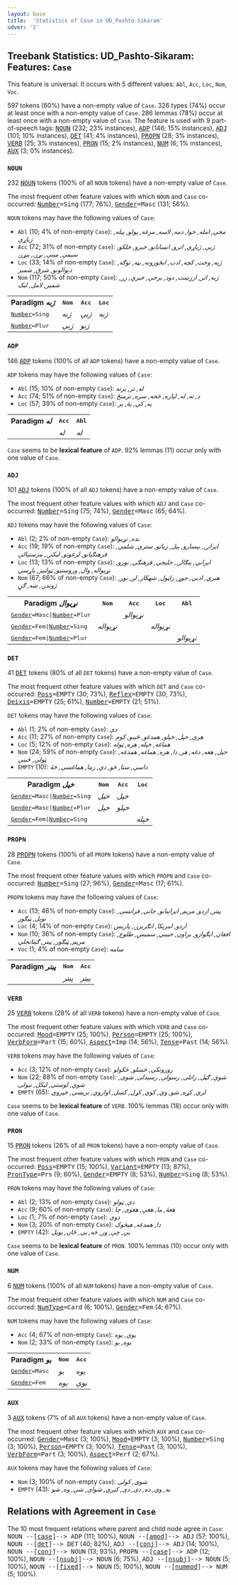 ```yaml
---
layout: base
title:  'Statistics of Case in UD_Pashto-Sikaram'
udver: '2'
---
```


## Treebank Statistics: UD_Pashto-Sikaram: Features: `Case`

This feature is universal.
It occurs with 5 different values: `Abl`, `Acc`, `Loc`, `Nom`, `Voc`.

597 tokens (60%) have a non-empty value of `Case`.
326 types (74%) occur at least once with a non-empty value of `Case`.
286 lemmas (78%) occur at least once with a non-empty value of `Case`.
The feature is used with 9 part-of-speech tags: <tt><a href="ps_sikaram-pos-NOUN.html">NOUN</a></tt> (232; 23% instances), <tt><a href="ps_sikaram-pos-ADP.html">ADP</a></tt> (146; 15% instances), <tt><a href="ps_sikaram-pos-ADJ.html">ADJ</a></tt> (101; 10% instances), <tt><a href="ps_sikaram-pos-DET.html">DET</a></tt> (41; 4% instances), <tt><a href="ps_sikaram-pos-PROPN.html">PROPN</a></tt> (28; 3% instances), <tt><a href="ps_sikaram-pos-VERB.html">VERB</a></tt> (25; 3% instances), <tt><a href="ps_sikaram-pos-PRON.html">PRON</a></tt> (15; 2% instances), <tt><a href="ps_sikaram-pos-NUM.html">NUM</a></tt> (6; 1% instances), <tt><a href="ps_sikaram-pos-AUX.html">AUX</a></tt> (3; 0% instances).

### `NOUN`

232 <tt><a href="ps_sikaram-pos-NOUN.html">NOUN</a></tt> tokens (100% of all `NOUN` tokens) have a non-empty value of `Case`.

The most frequent other feature values with which `NOUN` and `Case` co-occurred: <tt><a href="ps_sikaram-feat-Number.html">Number</a></tt><tt>=Sing</tt> (177; 76%), <tt><a href="ps_sikaram-feat-Gender.html">Gender</a></tt><tt>=Masc</tt> (131; 56%).

`NOUN` tokens may have the following values of `Case`:

* `Abl` (10; 4% of non-empty `Case`): <em>مخې, امله, خوا, دمه, لاسه, مرغه, پولو, پیله, ژباړې</em>
* `Acc` (72; 31% of non-empty `Case`): <em>ژبې, ژباړې, اترو, انسانانو, خبرو, خلکو, سیمې, مینې, نړۍ, پېړۍ</em>
* `Loc` (33; 14% of non-empty `Case`): <em>ژبه, وخت, کچه, ادب, انځورونه, بڼه, توګه, دېوالونو, شرق, شمېر</em>
* `Nom` (117; 50% of non-empty `Case`): <em>ژبه, اثر, ارزښت, دود, برخې, خبرې, زر, شمېر, لامل, لیک</em>

<table>
  <tr><th>Paradigm <i>ژبه</i></th><th><tt>Nom</tt></th><th><tt>Acc</tt></th><th><tt>Loc</tt></th></tr>
  <tr><td><tt><tt><a href="ps_sikaram-feat-Number.html">Number</a></tt><tt>=Sing</tt></tt></td><td><em>ژبه</em></td><td><em>ژبې</em></td><td><em>ژبه</em></td></tr>
  <tr><td><tt><tt><a href="ps_sikaram-feat-Number.html">Number</a></tt><tt>=Plur</tt></tt></td><td><em>ژبې</em></td><td><em>ژبو</em></td><td></td></tr>
</table>

### `ADP`

146 <tt><a href="ps_sikaram-pos-ADP.html">ADP</a></tt> tokens (100% of all `ADP` tokens) have a non-empty value of `Case`.

`ADP` tokens may have the following values of `Case`:

* `Abl` (15; 10% of non-empty `Case`): <em>له, تر, پرته</em>
* `Acc` (74; 51% of non-empty `Case`): <em>د, ته, له, لپاره, څخه, سره, ترمنځ</em>
* `Loc` (57; 39% of non-empty `Case`): <em>په, کې, پۀ, پر</em>

<table>
  <tr><th>Paradigm <i>له</i></th><th><tt>Acc</tt></th><th><tt>Abl</tt></th></tr>
  <tr><td><tt></tt></td><td><em>له</em></td><td><em>له</em></td></tr>
</table>

`Case` seems to be **lexical feature** of `ADP`. 92% lemmas (11) occur only with one value of `Case`.

### `ADJ`

101 <tt><a href="ps_sikaram-pos-ADJ.html">ADJ</a></tt> tokens (100% of all `ADJ` tokens) have a non-empty value of `Case`.

The most frequent other feature values with which `ADJ` and `Case` co-occurred: <tt><a href="ps_sikaram-feat-Number.html">Number</a></tt><tt>=Sing</tt> (75; 74%), <tt><a href="ps_sikaram-feat-Gender.html">Gender</a></tt><tt>=Masc</tt> (65; 64%).

`ADJ` tokens may have the following values of `Case`:

* `Abl` (2; 2% of non-empty `Case`): <em>بده, نړيوالو</em>
* `Acc` (19; 19% of non-empty `Case`): <em>ايرانۍ, بېسارو, بېل, زياتو, سترې, شلمې, فرهنګیانو, لرغونو, لیکنۍ, مرستیالې</em>
* `Loc` (13; 13% of non-empty `Case`): <em>ايراني, بنګالۍ, خلیجي, فرهنګي, نورو, نړيواله, وال, وروستیو, ټولنیز, پاړسي</em>
* `Nom` (67; 66% of non-empty `Case`): <em>هنري, ادبي, جوړ, راټول, شهکار, لږ, نور, ژوندۍ, ښه, ګڼ</em>

<table>
  <tr><th>Paradigm <i>نړيوال</i></th><th><tt>Nom</tt></th><th><tt>Acc</tt></th><th><tt>Loc</tt></th><th><tt>Abl</tt></th></tr>
  <tr><td><tt><tt><a href="ps_sikaram-feat-Gender.html">Gender</a></tt><tt>=Masc</tt>|<tt><a href="ps_sikaram-feat-Number.html">Number</a></tt><tt>=Plur</tt></tt></td><td></td><td><em>نړيوالو</em></td><td></td><td></td></tr>
  <tr><td><tt><tt><a href="ps_sikaram-feat-Gender.html">Gender</a></tt><tt>=Fem</tt>|<tt><a href="ps_sikaram-feat-Number.html">Number</a></tt><tt>=Sing</tt></tt></td><td><em>نړيواله</em></td><td></td><td><em>نړيواله</em></td><td></td></tr>
  <tr><td><tt><tt><a href="ps_sikaram-feat-Gender.html">Gender</a></tt><tt>=Fem</tt>|<tt><a href="ps_sikaram-feat-Number.html">Number</a></tt><tt>=Plur</tt></tt></td><td></td><td></td><td></td><td><em>نړيوالو</em></td></tr>
</table>

### `DET`

41 <tt><a href="ps_sikaram-pos-DET.html">DET</a></tt> tokens (80% of all `DET` tokens) have a non-empty value of `Case`.

The most frequent other feature values with which `DET` and `Case` co-occurred: <tt><a href="ps_sikaram-feat-Poss.html">Poss</a></tt><tt>=EMPTY</tt> (30; 73%), <tt><a href="ps_sikaram-feat-Reflex.html">Reflex</a></tt><tt>=EMPTY</tt> (30; 73%), <tt><a href="ps_sikaram-feat-Deixis.html">Deixis</a></tt><tt>=EMPTY</tt> (25; 61%), <tt><a href="ps_sikaram-feat-Number.html">Number</a></tt><tt>=EMPTY</tt> (21; 51%).

`DET` tokens may have the following values of `Case`:

* `Abl` (1; 2% of non-empty `Case`): <em>دې</em>
* `Acc` (11; 27% of non-empty `Case`): <em>هرې, خپل, خپلو, همدغو, ځینو, کوم</em>
* `Loc` (5; 12% of non-empty `Case`): <em>هماغه, خپله, هره, ټوله</em>
* `Nom` (24; 59% of non-empty `Case`): <em>خپل, هغه, دغه, هر, دا, هره, هماغه, همدغه, ټولې, ځینې</em>
* `EMPTY` (10): <em>داسې, ستا, څو, دې, زما, هماغسې, څۀ</em>

<table>
  <tr><th>Paradigm <i>خپل</i></th><th><tt>Nom</tt></th><th><tt>Acc</tt></th><th><tt>Loc</tt></th></tr>
  <tr><td><tt><tt><a href="ps_sikaram-feat-Gender.html">Gender</a></tt><tt>=Masc</tt>|<tt><a href="ps_sikaram-feat-Number.html">Number</a></tt><tt>=Sing</tt></tt></td><td><em>خپل</em></td><td><em>خپل</em></td><td></td></tr>
  <tr><td><tt><tt><a href="ps_sikaram-feat-Gender.html">Gender</a></tt><tt>=Masc</tt>|<tt><a href="ps_sikaram-feat-Number.html">Number</a></tt><tt>=Plur</tt></tt></td><td><em>خپل</em></td><td><em>خپلو</em></td><td></td></tr>
  <tr><td><tt><tt><a href="ps_sikaram-feat-Gender.html">Gender</a></tt><tt>=Fem</tt>|<tt><a href="ps_sikaram-feat-Number.html">Number</a></tt><tt>=Sing</tt></tt></td><td></td><td></td><td><em>خپله</em></td></tr>
</table>

### `PROPN`

28 <tt><a href="ps_sikaram-pos-PROPN.html">PROPN</a></tt> tokens (100% of all `PROPN` tokens) have a non-empty value of `Case`.

The most frequent other feature values with which `PROPN` and `Case` co-occurred: <tt><a href="ps_sikaram-feat-Number.html">Number</a></tt><tt>=Sing</tt> (27; 96%), <tt><a href="ps_sikaram-feat-Gender.html">Gender</a></tt><tt>=Masc</tt> (17; 61%).

`PROPN` tokens may have the following values of `Case`:

* `Acc` (13; 46% of non-empty `Case`): <em>پیتر, اردو, مریم, ايرانیانو, جانې, فرانسې, نوبل, ټیګور</em>
* `Loc` (4; 14% of non-empty `Case`): <em>اردو, امريکا, انګرېزۍ, پاریس</em>
* `Nom` (10; 36% of non-empty `Case`): <em>افغان, ایګوازو, براون, حبیبي, سمیس, طلوع, مریم, ټیګور, پیتر, ګیتانجلي</em>
* `Voc` (1; 4% of non-empty `Case`): <em>سامه</em>

<table>
  <tr><th>Paradigm <i>پیتر</i></th><th><tt>Nom</tt></th><th><tt>Acc</tt></th></tr>
  <tr><td><tt></tt></td><td><em>پیتر</em></td><td><em>پیتر</em></td></tr>
</table>

### `VERB`

25 <tt><a href="ps_sikaram-pos-VERB.html">VERB</a></tt> tokens (28% of all `VERB` tokens) have a non-empty value of `Case`.

The most frequent other feature values with which `VERB` and `Case` co-occurred: <tt><a href="ps_sikaram-feat-Mood.html">Mood</a></tt><tt>=EMPTY</tt> (25; 100%), <tt><a href="ps_sikaram-feat-Person.html">Person</a></tt><tt>=EMPTY</tt> (25; 100%), <tt><a href="ps_sikaram-feat-VerbForm.html">VerbForm</a></tt><tt>=Part</tt> (15; 60%), <tt><a href="ps_sikaram-feat-Aspect.html">Aspect</a></tt><tt>=Imp</tt> (14; 56%), <tt><a href="ps_sikaram-feat-Tense.html">Tense</a></tt><tt>=Past</tt> (14; 56%).

`VERB` tokens may have the following values of `Case`:

* `Acc` (3; 12% of non-empty `Case`): <em>روزونکې, څښلو, څکولو</em>
* `Nom` (22; 88% of non-empty `Case`): <em>شوې, ګڼل, راتلی, رسولې, رسېدلی, شوى, شوي, لوستى, لیکل, نیولی</em>
* `EMPTY` (65): <em>لري, کړه, شو, وي, کوي, کړل, کښل, اواروي, برېښي, خپروي</em>

`Case` seems to be **lexical feature** of `VERB`. 100% lemmas (18) occur only with one value of `Case`.

### `PRON`

15 <tt><a href="ps_sikaram-pos-PRON.html">PRON</a></tt> tokens (26% of all `PRON` tokens) have a non-empty value of `Case`.

The most frequent other feature values with which `PRON` and `Case` co-occurred: <tt><a href="ps_sikaram-feat-Poss.html">Poss</a></tt><tt>=EMPTY</tt> (15; 100%), <tt><a href="ps_sikaram-feat-Variant.html">Variant</a></tt><tt>=EMPTY</tt> (13; 87%), <tt><a href="ps_sikaram-feat-PronType.html">PronType</a></tt><tt>=Prs</tt> (9; 60%), <tt><a href="ps_sikaram-feat-Gender.html">Gender</a></tt><tt>=EMPTY</tt> (8; 53%), <tt><a href="ps_sikaram-feat-Number.html">Number</a></tt><tt>=Sing</tt> (8; 53%).

`PRON` tokens may have the following values of `Case`:

* `Abl` (2; 13% of non-empty `Case`): <em>دې, ټولو</em>
* `Acc` (9; 60% of non-empty `Case`): <em>هغۀ, ما, هغې, هغوى, چا</em>
* `Loc` (1; 7% of non-empty `Case`): <em>دوی</em>
* `Nom` (3; 20% of non-empty `Case`): <em>دا, همدغه, هیڅوک</em>
* `EMPTY` (42): <em>يې, چې, ور, څه, یې, ځان, یوبل</em>

`Case` seems to be **lexical feature** of `PRON`. 100% lemmas (10) occur only with one value of `Case`.

### `NUM`

6 <tt><a href="ps_sikaram-pos-NUM.html">NUM</a></tt> tokens (100% of all `NUM` tokens) have a non-empty value of `Case`.

The most frequent other feature values with which `NUM` and `Case` co-occurred: <tt><a href="ps_sikaram-feat-NumType.html">NumType</a></tt><tt>=Card</tt> (6; 100%), <tt><a href="ps_sikaram-feat-Gender.html">Gender</a></tt><tt>=Fem</tt> (4; 67%).

`NUM` tokens may have the following values of `Case`:

* `Acc` (4; 67% of non-empty `Case`): <em>يوې, يوه</em>
* `Nom` (2; 33% of non-empty `Case`): <em>يوه, یو</em>

<table>
  <tr><th>Paradigm <i>یو</i></th><th><tt>Nom</tt></th><th><tt>Acc</tt></th></tr>
  <tr><td><tt><tt><a href="ps_sikaram-feat-Gender.html">Gender</a></tt><tt>=Masc</tt></tt></td><td><em>یو</em></td><td><em>يوه</em></td></tr>
  <tr><td><tt><tt><a href="ps_sikaram-feat-Gender.html">Gender</a></tt><tt>=Fem</tt></tt></td><td><em>يوه</em></td><td><em>يوې</em></td></tr>
</table>

### `AUX`

3 <tt><a href="ps_sikaram-pos-AUX.html">AUX</a></tt> tokens (7% of all `AUX` tokens) have a non-empty value of `Case`.

The most frequent other feature values with which `AUX` and `Case` co-occurred: <tt><a href="ps_sikaram-feat-Gender.html">Gender</a></tt><tt>=Masc</tt> (3; 100%), <tt><a href="ps_sikaram-feat-Mood.html">Mood</a></tt><tt>=EMPTY</tt> (3; 100%), <tt><a href="ps_sikaram-feat-Number.html">Number</a></tt><tt>=Sing</tt> (3; 100%), <tt><a href="ps_sikaram-feat-Person.html">Person</a></tt><tt>=EMPTY</tt> (3; 100%), <tt><a href="ps_sikaram-feat-Tense.html">Tense</a></tt><tt>=Past</tt> (3; 100%), <tt><a href="ps_sikaram-feat-VerbForm.html">VerbForm</a></tt><tt>=Part</tt> (3; 100%), <tt><a href="ps_sikaram-feat-Aspect.html">Aspect</a></tt><tt>=Perf</tt> (2; 67%).

`AUX` tokens may have the following values of `Case`:

* `Nom` (3; 100% of non-empty `Case`): <em>شوى, کولی</em>
* `EMPTY` (43): <em>به, وي, ده, دى, دی, کېږي, شوای, شې, وه, شو</em>

## Relations with Agreement in `Case`

The 10 most frequent relations where parent and child node agree in `Case`:
<tt>NOUN --[<tt><a href="ps_sikaram-dep-case.html">case</a></tt>]--> ADP</tt> (111; 100%),
<tt>NOUN --[<tt><a href="ps_sikaram-dep-amod.html">amod</a></tt>]--> ADJ</tt> (57; 100%),
<tt>NOUN --[<tt><a href="ps_sikaram-dep-det.html">det</a></tt>]--> DET</tt> (40; 82%),
<tt>ADJ --[<tt><a href="ps_sikaram-dep-conj.html">conj</a></tt>]--> ADJ</tt> (14; 100%),
<tt>NOUN --[<tt><a href="ps_sikaram-dep-conj.html">conj</a></tt>]--> NOUN</tt> (13; 93%),
<tt>PROPN --[<tt><a href="ps_sikaram-dep-case.html">case</a></tt>]--> ADP</tt> (12; 100%),
<tt>NOUN --[<tt><a href="ps_sikaram-dep-nsubj.html">nsubj</a></tt>]--> NOUN</tt> (6; 75%),
<tt>ADJ --[<tt><a href="ps_sikaram-dep-nsubj.html">nsubj</a></tt>]--> NOUN</tt> (5; 100%),
<tt>NOUN --[<tt><a href="ps_sikaram-dep-fixed.html">fixed</a></tt>]--> NOUN</tt> (5; 100%),
<tt>NOUN --[<tt><a href="ps_sikaram-dep-nummod.html">nummod</a></tt>]--> NUM</tt> (5; 100%).

